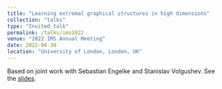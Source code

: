 ```yaml
---
title: "Learning extremal graphical structures in high dimensions"
collection: "talks"
type: "Invited talk"
permalink: /talks/ims2022
venue: "2022 IMS Annual Meeting"
date: 2022-06-30
location: "University of London, London, UK"
---
```


Based on joint work with Sebastian Engelke and Stanislav Volgushev.
See the [slides](https://mic-lalancette.github.io/files/slides_IMS22.pdf).
